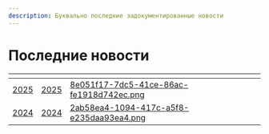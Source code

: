 ```yaml
---
description: Буквально последние задокументированные новости
---
```


# Последние новости

<table data-card-size="large" data-view="cards"><thead><tr><th></th><th data-hidden data-card-target data-type="content-ref"></th><th data-hidden data-card-cover data-type="files"></th></tr></thead><tbody><tr><td><a data-mention href="2025/">2025</a></td><td><a href="2025/">2025</a></td><td><a href="../.gitbook/assets/8e051f17-7dc5-41ce-86ac-fe1918d742ec.png">8e051f17-7dc5-41ce-86ac-fe1918d742ec.png</a></td></tr><tr><td><a data-mention href="2024/">2024</a></td><td><a href="2024/">2024</a></td><td><a href="../.gitbook/assets/2ab58ea4-1094-417c-a5f8-e235daa93ea4.png">2ab58ea4-1094-417c-a5f8-e235daa93ea4.png</a></td></tr></tbody></table>

